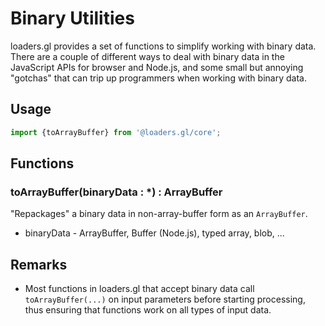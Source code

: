 # Binary Utilities

loaders.gl provides a set of functions to simplify working with binary data. There are a couple of different ways to deal with binary data in the JavaScript APIs for browser and Node.js, and some small but annoying "gotchas" that can trip up programmers when working with binary data.

## Usage

```js
import {toArrayBuffer} from '@loaders.gl/core';
```

## Functions

### toArrayBuffer(binaryData : \*) : ArrayBuffer

"Repackages" a binary data in non-array-buffer form as an `ArrayBuffer`.

- binaryData - ArrayBuffer, Buffer (Node.js), typed array, blob, ...

## Remarks

- Most functions in loaders.gl that accept binary data call `toArrayBuffer(...)` on input parameters before starting processing, thus ensuring that functions work on all types of input data.
